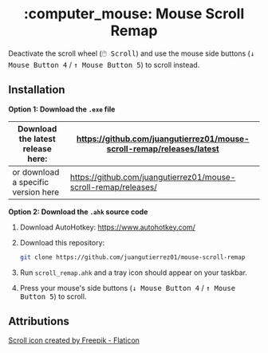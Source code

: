 <h1 align="center">
  :computer_mouse: Mouse Scroll Remap
</h1>

Deactivate the scroll wheel (<kbd>:computer_mouse: Scroll</kbd>) and use the mouse side buttons (<kbd>↓ Mouse Button 4</kbd> / <kbd>↑ Mouse Button 5</kbd>) to scroll instead.

## Installation

**Option 1: Download the `.exe` file**

|Download the latest release here:|<https://github.com/juangutierrez01/mouse-scroll-remap/releases/latest>|
|---|---|
|or download a specific version here|<https://github.com/juangutierrez01/mouse-scroll-remap/releases/>|

**Option 2: Download the `.ahk` source code**

1. Download AutoHotkey: <https://www.autohotkey.com/>
2. Download this repository:

    ```bash
    git clone https://github.com/juangutierrez01/mouse-scroll-remap
    ```

3. Run `scroll_remap.ahk` and a tray icon should appear on your taskbar.
4. Press your mouse's side buttons (<kbd>↓ Mouse Button 4</kbd> / <kbd>↑ Mouse Button 5</kbd>) to scroll.

## Attributions

[Scroll icon created by Freepik - Flaticon](https://www.flaticon.com/free-icons/scroll)
